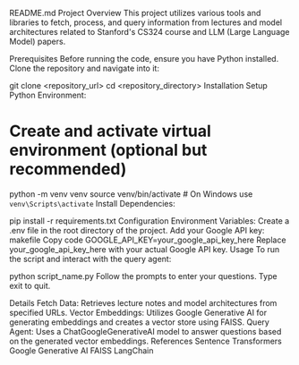 README.md
Project Overview
This project utilizes various tools and libraries to fetch, process, and query information from lectures and model architectures related to Stanford's CS324 course and LLM (Large Language Model) papers.

Prerequisites
Before running the code, ensure you have Python installed. Clone the repository and navigate into it:


git clone <repository_url>
cd <repository_directory>
Installation
Setup Python Environment:

# Create and activate virtual environment (optional but recommended)
python -m venv venv
source venv/bin/activate   # On Windows use `venv\Scripts\activate`
Install Dependencies:

pip install -r requirements.txt
Configuration
Environment Variables:
Create a .env file in the root directory of the project.
Add your Google API key:
makefile
Copy code
GOOGLE_API_KEY=your_google_api_key_here
Replace your_google_api_key_here with your actual Google API key.
Usage
To run the script and interact with the query agent:

python script_name.py
Follow the prompts to enter your questions. Type exit to quit.

Details
Fetch Data: Retrieves lecture notes and model architectures from specified URLs.
Vector Embeddings: Utilizes Google Generative AI for generating embeddings and creates a vector store using FAISS.
Query Agent: Uses a ChatGoogleGenerativeAI model to answer questions based on the generated vector embeddings.
References
Sentence Transformers
Google Generative AI
FAISS
LangChain